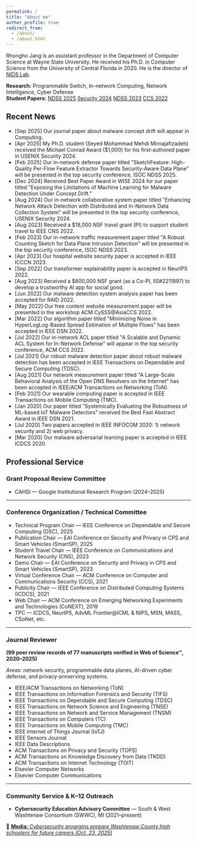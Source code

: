 ```yaml
---
permalink: /
title: "About me"
author_profile: true
redirect_from: 
  - /about/
  - /about.html
---
```


Rhongho Jang is an assistant professor in the Department of Computer Science at Wayne State University. He received his Ph.D. in Computer Science from the University of Central Florida in 2020. 
He is the director of [NIDS Lab](/team/). 

<b>Research:</b> Programmable Switch, In-network Computing, Network Intelligence, Cyber Defense
<br>
<b>Student Papers:</b>  [NDSS 2025](https://www.ndss-symposium.org/ndss-paper/sketchfeature-high-quality-per-flow-feature-extractor-towards-security-aware-data-plane/) [Security 2024](https://www.usenix.org/conference/usenixsecurity24/presentation/mirnajafizadeh) [NDSS 2023](https://www.ndss-symposium.org/ndss-paper/a-robust-counting-sketch-for-data-plane-intrusion-detection/) [CCS 2022](https://dl.acm.org/doi/10.1145/3548606.3560606)


Recent News
---
* [Sep 2025] Our journal paper about malware concept drift will appear in Computing. 
* [Apr 2025] My Ph.D. student (Seyed Mohammad Mehdi Mirnajafizadeh) received the Michael Conrad Award ($1,000) for his first-authored paper in USENIX Security 2024. 
* [Feb 2025] Our in-network defense paper titled "SketchFeature: High-Quality Per-Flow Feature Extractor Towards Security-Aware Data Plane" will be presented in the top security conference, ISOC NDSS 2025.
* [Dec 2024] Received Best Paper Award in WISE 2024 for our paper titled "Exposing the Limitations of Machine Learning for Malware Detection Under Concept Drift."
* [Aug 2024] Our in-network collaborative system paper titled "Enhancing Network Attack Detection with Distributed and In-Network Data Collection System" will be presented in the top security conference, USENIX Security 2024.
* [Aug 2023] Received a $18,000 NSF travel grant (PI) to support student travel to IEEE CNS 2022.
* [Feb 2023] Our in-network traffic measurement paper titled "A Robust Counting Sketch for Data Plane Intrusion Detection" will be presented in the top security conference, ISOC NDSS 2023.
* [Apr 2023] Our hospital website security paper is accepted in IEEE ICCCN 2023.  
* [Sep 2022] Our transformer explainability paper is accepted in NeurIPS 2022.
* [Aug 2023] Received a $600,000 NSF grant (as a Co-PI, IIS#2211897) to develop a trustworthy AI app for social good.
* [Jun 2022] Our malware detection system analysis paper has been accepted for RAID 2022.
* [May 2022] Our free content website measurement paper will be presented in the workshop ACM CySSS@AsiaCCS 2022. 
* [Mar 2022] Our algorithm paper titled "Minimizing Noise in HyperLogLog-Based Spread Estimation of Multiple Flows" has been accepted in IEEE DSN 2022.
* [Jul 2022] Our in-network ACL paper titled "A Scalable and Dynamic ACL System for In-Network Defense" will appear in the top security conference, ACM CCS 2022.
* [Jul 2021] Our robust malware detection paper about robust malware detection has been accepted in IEEE Transactions on Dependable and Secure Computing (TDSC).
* [Aug 2021] Our network measurement paper titled "A Large-Scale Behavioral Analysis of the Open DNS Resolvers on the Internet" has been accepted in IEEE/ACM Transactions on Networking (ToN).
* [Feb 2021] Our wearable computing paper is accepted in IEEE Transactions on Mobile Computing (TMC).
* [Jan 2020] Our paper titled "Systemically Evaluating the Robustness of ML-based IoT Malware Detectors" received the Best Fast Abstract Award in IEEE DSN 2021.
* [Jul 2020] Two papers accepted in IEEE INFOCOM 2020: 1) network security and 2) web privacy.
* [Mar 2020] Our malware adversarial learning paper is accepted in IEEE ICDCS 2020.


Professional Service
---

### Grant Proposal Review Committee
- CAHSI — Google Institutional Research Program (2024–2025)

---

### Conference Organization / Technical Committee
- Technical Program Chair — IEEE Conference on Dependable and Secure Computing (DSC), 2025  
- Publication Chair — EAI Conference on Security and Privacy in CPS and Smart Vehicles (SmartSP), 2025  
- Student Travel Chair — IEEE Conference on Communications and Network Security (CNS), 2023  
- Demo Chair — EAI Conference on Security and Privacy in CPS and Smart Vehicles (SmartSP), 2023  
- Virtual Conference Chair — ACM Conference on Computer and Communications Security (CCS), 2021  
- Publicity Chair — IEEE Conference on Distributed Computing Systems (ICDCS), 2021  
- Web Chair — ACM Conference on Emerging Networking Experiments and Technologies (CoNEXT), 2019  
- TPC — ICDCS, NeurIPS, AdvML Frontier@ICML & NIPS, MSN, MASS, CSoNet, etc.

---

### Journal Reviewer  
**(99 peer review records of 77 manuscripts verified in Web of Science™, 2020–2025)**  

*Areas:* network security, programmable data planes, AI-driven cyber defense, and privacy-preserving systems.

- IEEE/ACM Transactions on Networking (ToN)  
- IEEE Transactions on Information Forensics and Security (TIFS)  
- IEEE Transactions on Dependable and Secure Computing (TDSC)  
- IEEE Transactions on Network Science and Engineering (TNSE)  
- IEEE Transactions on Network and Service Management (TNSM)  
- IEEE Transactions on Computers (TC)  
- IEEE Transactions on Mobile Computing (TMC)  
- IEEE Internet of Things Journal (IoTJ)  
- IEEE Sensors Journal  
- IEEE Data Descriptions  
- ACM Transactions on Privacy and Security (TOPS)  
- ACM Transactions on Knowledge Discovery from Data (TKDD)  
- ACM Transactions on Internet Technology (TOIT)  
- Elsevier Computer Networks  
- Elsevier Computer Communications  

---

### Community Service & K–12 Outreach
- **Cybersecurity Education Advisory Committee** — South & West Washtenaw Consortium (SWWC), MI (2021–present)  

🔗 [**Media:** *Cybersecurity programs prepare Washtenaw County high schoolers for future careers (Oct. 23, 2025)*](https://concentratemedia.com/cybersecurity-programs-prepare-washtenaw-county-high-schoolers-for-future-careers/)
